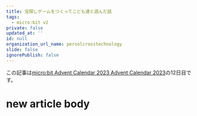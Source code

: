 ```yaml
---
title: 宝探しゲームをつくってこども達と遊んだ話
tags:
  - micro:bit v2
private: false
updated_at: ''
id: null
organization_url_name: persolcrosstechnology
slide: false
ignorePublish: false
---
```

この記事は[micro:bit Advent Calendar 2023 Advent Calendar 2023](https://qiita.com/advent-calendar/2023/microbit)の12日目です。

# new article body
